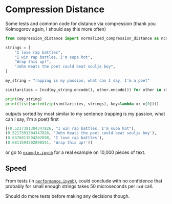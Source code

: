 # Compression Distance

Some tests and common code for distance via compression (thank you Kolmogorov again, I should say this more often)

```python
from compression_distance import normalized_compression_distance as ncd

strings = [
    "I love rap battles",
    "I win rap battles, I'm supa hot",
    "Wrap this up!",
    "John Keats the poet could beat soulja boy",
]

my_string = "rapping is my passion, what can I say, I'm a poet"

similarities = [ncd(my_string.encode(), other.encode()) for other in strings]

print(my_string)
print(list(sorted(zip(similarities, strings), key=lambda x: x[0])))
```

outputs sorted by most similar to my sentence (rapping is my passion, what can I say, I'm a poet) first

```python
[(0.5217391304347826, "I win rap battles, I'm supa hot"),
(0.5217391304347826, 'John Keats the poet could beat soulja boy'),
(0.6376811594202898, 'I love rap battles'),
(0.6811594202898551, 'Wrap this up!')]
```

or go to [`example.ipynb`](example.ipynb) for a real example on 10,000 pieces of text.

## Speed

From tests (in [`performance.ipynb`](performance.ipynb)), could conclude with no confidence that probably for small enough strings takes 50 microseconds per `ncd` call.

Should do more tests before making any decisions though.
